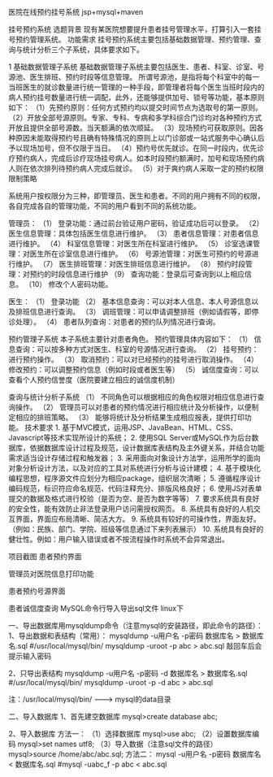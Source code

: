 医院在线预约挂号系统 jsp+mysql+maven

挂号预约系统
选题背景 现有某医院想要提升患者挂号管理水平，打算引入一套挂号预约管理系统。
功能需求 挂号预约系统主要包括基础数据管理、预约管理、查询与统计分析三个子系统，具体要求如下。

1 基础数据管理子系统
基础数据管理子系统主要包括医生、患者、科室、诊室、号源池、医生排班、预约时段等信息管理。
所谓号源池，是指将每个科室中的每一当班医生的就诊数量进行统一管理的一种手段，即管理者将每个医生当班时段内的病人预约挂号数量进行统一调配，此外，还能够提供加号、锁号等功能，基本原则如下：
（1）先预约原则：任何方式预约均以提交时间节点为选取号的第一原则。
（2）开放全部号源原则。专家、专科、专病和多学科综合门诊均对各种预约方式开放且提供全部号源数。当天额满的依次顺延。
（3）现场预约可获取原则。因各种原因未能取得预约号且确有特殊情况的原则上以门诊部或一站式服务中心确认后予以现场加号，但不仅限于当日。
（4）预约号优先就诊。在同一时段内，优先诊疗预约病人，完成后诊疗现场挂号病人。如本时段预约额满时，加号和现场预约病人则在依次排列待预约病人完成后就诊。
（5）对于爽约病人采取一定的预约权限限制策略

系统用户按权限分为三种，即管理员、医生和患者。不同的用户拥有不同的权限，各自完成各自的管理功能，不同的用户看到不同的系统功能。

管理员：
（1） 登录功能：通过前台验证用户密码，验证成功后可以登录。
（2） 医生信息管理：具体包括医生信息进行维护。
（3） 患者信息管理：对患者信息进行维护。
（4） 科室信息管理：对医生所在科室进行维护。
（5） 诊室选课管理：对医生所在诊室信息进行维护。
（6） 号源池管理：对医生可预约的号源进行维护。
（7） 医生排班管理：对医生排班信息进行维护。
（8） 预约时段管理：对预约的时段信息进行维护
（9） 查询功能：登录后可查询到以上相应信息。
（10） 修改个人密码功能。

医生：
（1） 登录功能
（2） 基本信息查询：可以对本人信息、本人号源信息以及排班信息进行查询。
（3） 调班管理：可以申请调整排班（例如请假等，即停诊处理）。
（4） 患者队列查询：对患者的预约队列情况进行查询。

预约管理子系统
本子系统主要针对患者角色。
预约管理具体内容如下：
（1） 信息查询：可以按多种方式对医生、科室的号源情况进行查询。
（2） 挂号预约：进行预约操作。
（3） 取消预约：可以对已经预约的挂号进行取消操作。
（4） 修改预约：可以调整预约信息（例如时段或者医生等）
（5） 诚信度查询：可以查看个人预约信誉度（医院要建立相应的诚信度机制）

查询与统计分析子系统
（1） 不同角色可以根据相应的角色权限对相应信息进行查询操作。
（2） 管理员可以对患者的预约情况进行相应统计及分析操作，以便制定相应的排班策略。
（3） 能够将统计及分析结果生成相应报表，提供打印功能。
技术要求 1. 基于MVC模式，运用JSP、JavaBean、HTML、CSS、Javascript等技术实现所设计的系统；
2. 使用SQL Server或MySQL作为后台数据库，依据数据库设计过程及规范，设计数据库表结构及主外键关系，并结合功能需求适当设计存储过程和触发器；
3. 采用面向对象设计方法学，运用所学的面向对象分析设计方法，以及对应的工具对系统进行分析与设计建模；
4. 基于模块化编程思想，程序源文件应划分为相应package，组织层次清晰；
5. 遵循程序设计编码规范，标识符应命名规范、代码注释充分、排版风格良好；
6. 使用JS对表单提交的数据及格式进行校验（是否为空、是否为数字等等）
7. 要求系统具有良好的安全性，能有效防止非法登录用户访问需授权网页。
8. 系统具有良好的人机交互界面，界面应布局清晰、简洁大方。
9. 系统具有较好的可操作性，界面友好。（例如：民族、部门、学院、班级等信息通过下来列表展示）
10. 系统具有良好的健壮性。例如：用户输入错误或者不按流程操作时系统不会异常退出。

项目截图
患者预约界面

管理员对医院信息打印功能

患者预约号源界面

患者诚信度查询
MySQL命令行导入导出sql文件
linux下

一、导出数据库用mysqldump命令（注意mysql的安装路径，即此命令的路径）：
1、导出数据和表结构（常用）：
mysqldump -u用户名 -p密码 数据库名 > 数据库名.sql
#/usr/local/mysql/bin/   mysqldump -uroot -p abc > abc.sql
敲回车后会提示输入密码

2、只导出表结构
mysqldump -u用户名 -p密码 -d 数据库名 > 数据库名.sql
#/usr/local/mysql/bin/   mysqldump -uroot -p -d abc > abc.sql

注：/usr/local/mysql/bin/  --->  mysql的data目录


二、导入数据库
1、首先建空数据库
mysql>create database abc;

2、导入数据库
方法一：
（1）选择数据库
mysql>use abc;
（2）设置数据库编码
mysql>set names utf8;
（3）导入数据（注意sql文件的路径）
mysql>source /home/abc/abc.sql;
方法二：
mysql -u用户名 -p密码 数据库名 < 数据库名.sql
#mysql -uabc_f -p abc < abc.sql
